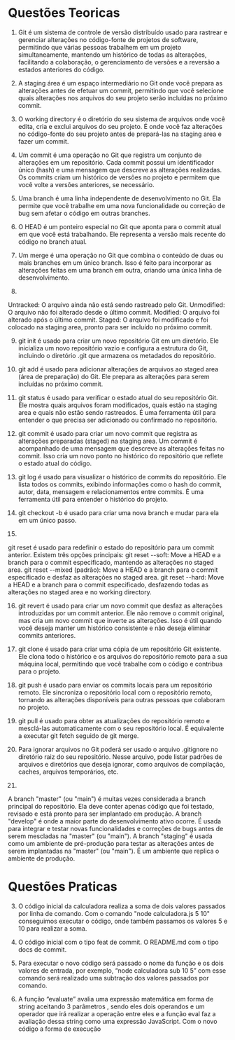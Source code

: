 # Questões Teoricas 
1. Git é um sistema de controle de versão distribuído usado para rastrear e gerenciar alterações no código-fonte de projetos de software, permitindo que várias pessoas trabalhem em um projeto simultaneamente, mantendo um histórico de todas as alterações, facilitando a colaboração, o gerenciamento de versões e a reversão a estados anteriores do código.

2. A staging área é um espaço intermediário no Git onde você prepara as alterações antes de efetuar um commit, permitindo  que você selecione quais alterações nos arquivos do seu projeto serão incluídas no próximo commit.

3. O working directory é o diretório do seu sistema de arquivos onde você edita, cria e exclui arquivos do seu projeto. É onde você faz alterações no código-fonte do seu projeto antes de prepará-las na staging area e fazer um commit.

4. Um commit é uma operação no Git que registra um conjunto de alterações em um repositório. Cada commit possui um identificador único (hash) e uma mensagem que descreve as alterações realizadas. Os commits criam um histórico de versões no projeto e permitem que você volte a versões anteriores, se necessário.

5. Uma branch é uma linha independente de desenvolvimento no Git. Ela permite que você trabalhe em uma nova funcionalidade ou correção de bug sem afetar o código em outras branches. 

6. O HEAD é um ponteiro especial no Git que aponta para o commit atual em que você está trabalhando. Ele representa a versão mais recente do código no branch atual.

7. Um merge é uma operação no Git que combina o conteúdo de duas ou mais branches em um único branch. Isso é feito para incorporar as alterações feitas em uma branch em outra, criando uma única linha de desenvolvimento.

8.
Untracked: O arquivo ainda não está sendo rastreado pelo Git.
Unmodified: O arquivo não foi alterado desde o último commit.
Modified: O arquivo foi alterado após o último commit.
Staged: O arquivo foi modificado e foi colocado na staging area, pronto para ser incluído no próximo commit.

9. git init é usado para criar um novo repositório Git em um diretório. Ele inicializa um novo repositório vazio e configura a estrutura do Git, incluindo o diretório .git que armazena os metadados do repositório. 

10. git add é usado para adicionar alterações de arquivos ao staged area (área de preparação) do Git. Ele prepara as alterações para serem incluídas no próximo commit. 

11. git status é usado para verificar o estado atual do seu repositório Git. Ele mostra quais arquivos foram modificados, quais estão na staging area e quais não estão sendo rastreados. É uma ferramenta útil para entender o que precisa ser adicionado ou confirmado no repositório.

12. git commit é usado para criar um novo commit que registra as alterações preparadas (staged) na staging area. Um commit é acompanhado de uma mensagem que descreve as alterações feitas no commit. Isso cria um novo ponto no histórico do repositório que reflete o estado atual do código.

13. git log é usado para visualizar o histórico de commits do repositório. Ele lista todos os commits, exibindo informações como o hash do commit, autor, data, mensagem e relacionamentos entre commits. É uma ferramenta útil para entender o histórico do projeto.

14. git checkout -b é usado para criar uma nova branch e mudar para ela em um único passo. 

15.
git reset é usado para redefinir o estado do repositório para um commit anterior. Existem três opções principais:
git reset --soft: Move a HEAD e a branch para o commit especificado, mantendo as alterações no staged area.
git reset --mixed (padrão): Move a HEAD e a branch para o commit especificado e desfaz as alterações no staged area.
git reset --hard: Move a HEAD e a branch para o commit especificado, desfazendo todas as alterações no staged area e no working directory.

16. git revert é usado para criar um novo commit que desfaz as alterações introduzidas por um commit anterior. Ele não remove o commit original, mas cria um novo commit que inverte as alterações. Isso é útil quando você deseja manter um histórico consistente e não deseja eliminar commits anteriores.

17. git clone é usado para criar uma cópia de um repositório Git existente. Ele clona todo o histórico e os arquivos do repositório remoto para a sua máquina local, permitindo que você trabalhe com o código e contribua para o projeto.

18. git push é usado para enviar os commits locais para um repositório remoto. Ele sincroniza o repositório local com o repositório remoto, tornando as alterações disponíveis para outras pessoas que colaboram no projeto.

19.  git pull é usado para obter as atualizações do repositório remoto e mesclá-las automaticamente com o seu repositório local. É equivalente a executar git fetch seguido de git merge.

20. Para ignorar arquivos no Git poderá ser usado o arquivo .gitignore no diretório raiz do seu repositório. Nesse arquivo, pode listar padrões de arquivos e diretórios que deseja ignorar, como arquivos de compilação, caches, arquivos temporários, etc. 

21.
A branch "master" (ou "main") é muitas vezes considerada a branch principal do repositório. Ela deve conter apenas código que foi testado, revisado e está pronto para ser implantado em produção.
A branch "develop" é onde a maior parte do desenvolvimento ativo ocorre. É usada para integrar e testar novas funcionalidades e correções de bugs antes de serem mescladas na "master" (ou "main").
A branch "staging" é usada como um ambiente de pré-produção para testar as alterações antes de serem implantadas na "master" (ou "main"). É um ambiente que replica o ambiente de produção.

# Questões Praticas

3. O código inicial da calculadora realiza a soma de dois valores passados por linha de comando. Com o comando "node calculadora.js 5 10" conseguimos executar o código, onde também passamos os valores 5 e 10 para realizar a soma.

4. O código inicial com o tipo feat de commit.
O README.md com o tipo docs de commit.

6. Para executar o novo código será passado o nome da função e os dois valores de entrada, por exemplo, “node calculadora sub 10 5” com esse comando será realizado uma subtração dos valores passados por comando. 

10. A função “evaluate” avalia uma expressão matemática em forma de string aceitando 3 parâmetros , sendo eles dois operandos e um operador que irá realizar a operação entre eles e a função eval faz a avaliação dessa string como uma expressão JavaScript. Com o novo código a forma de execução 

